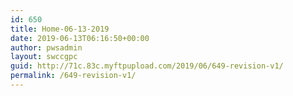```yaml
---
id: 650
title: Home-06-13-2019
date: 2019-06-13T06:16:50+00:00
author: pwsadmin
layout: swccgpc
guid: http://71c.83c.myftpupload.com/2019/06/649-revision-v1/
permalink: /649-revision-v1/
---
```

